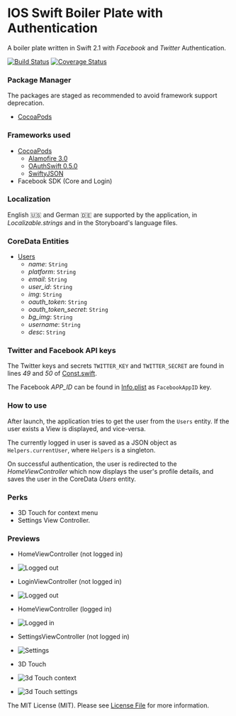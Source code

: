 # IOS Swift Boiler Plate with Authentication

A boiler plate written in Swift 2.1 with _Facebook_ and _Twitter_ Authentication.

[![Build Status](https://travis-ci.org/gottsohn/ios-swift-boiler.svg?branch=master)](https://travis-ci.org/gottsohn/ios-swift-boiler) [![Coverage Status](https://coveralls.io/repos/github/gottsohn/ios-swift-boiler/badge.svg?branch=master)](https://coveralls.io/github/gottsohn/ios-swift-boiler?branch=master)


### Package Manager
The packages are staged as recommended to avoid framework support deprecation.
 - [CocoaPods](https://cocoapods.org)

### Frameworks used
 - [CocoaPods](./Podfile)
    - [Alamofire 3.0](https://github.com/Alamofire/Alamofire)
    - [OAuthSwift 0.5.0](https://github.com/OAuthSwift/OAuthSwift)
    - [SwiftyJSON](https://github.com/SwiftyJSON/SwiftyJSON)
 - Facebook SDK (Core and Login)

### Localization
English :us: and German :de: are supported by the application, in _Localizable.strings_ and in the Storyboard's language files.

### CoreData Entities
 - [Users](./IOSSwiftBoiler/Users.swift)
    - _name_: `String`
    - _platform_: `String`
    - _email_: `String`
    - _user_id_: `String`
    - _img_: `String`
    - _oauth_token_: `String`
    - _oauth_token_secret_: `String`
    - _bg_img_: `String`
    - _username_: `String`
    - _desc_: `String`

### Twitter and Facebook API keys
The Twitter keys and secrets `TWITTER_KEY` and `TWITTER_SECRET` are found in lines _49_ and _50_ of [Const.swift](./IOSSwiftBoiler/Const.swift).

The Facebook _APP\_ID_ can be found in [Info.plist](./IOSSwiftBoiler/Info.plist) as `FacebookAppID` key.

### How to use
After launch, the application tries to get the user from the `Users` entity. If the user exists a View is displayed, and vice-versa.

The currently logged in user is saved as a JSON object as `Helpers.currentUser`, where `Helpers` is a singleton.

On successful authentication, the user is redirected to the _HomeViewController_ which now displays the user's profile details, and saves the user in the CoreData _Users_ entity.

### Perks
 - 3D Touch for context menu
 - Settings View Controller.

### Previews
 - HomeViewController (not logged in)
  - ![Logged out](./repo-data/home-not-logged-in.png)

 - LoginViewController (not logged in)
  - ![Logged out](./repo-data/login.gif)

 - HomeViewController (logged in)
  - ![Logged in](./repo-data/home-logged-in.png)

 - SettingsViewController (not logged in)
  - ![Settings](./repo-data/settings.png)

 - 3D Touch
  - ![3d Touch context](./repo-data/3d-touch-1.png)

  - ![3d Touch settings](./repo-data/3d-touch-2.png)

The MIT License (MIT). Please see [License File](LICENSE.md) for more information.
